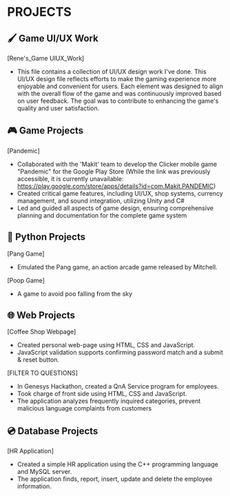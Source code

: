 # PROJECTS

## 🖌️ Game UI/UX Work

[Rene's_Game UIUX_Work]

- This file contains a collection of UI/UX design work I've done. This UI/UX design file reflects efforts to make the gaming experience more enjoyable and convenient for users. Each element was designed to align with the overall flow of the game and was continuously improved based on user feedback. The goal was to contribute to enhancing the game's quality and user satisfaction.

## 🎮 Game Projects

[Pandemic]
- Collaborated with the 'Makit' team to develop the Clicker mobile game "Pandemic" for the Google Play Store 
(While the link was previously accessible, it is currently unavailable: https://play.google.com/store/apps/details?id=com.Makit.PANDEMIC)
- Created critical game features, including UI/UX, shop systems, currency management, and sound integration, utilizing Unity and C# 
- Led and guided all aspects of game design, ensuring comprehensive planning and documentation for the complete game system 


## 🐍 Python Projects

[Pang Game]
- Emulated the Pang game, an action arcade game released by Mitchell.

[Poop Game]
- A game to avoid poo falling from the sky


## 🌐 Web Projects

[Coffee Shop Webpage]							       
- Created personal web-page using HTML, CSS and JavaScript.
- JavaScript validation supports confirming password match and a submit & reset button.

[FILTER TO QUESTIONS]
- In Genesys Hackathon, created a QnA Service program for employees.
- Took charge of front side using HTML, CSS and JavaScript.
- The application analyzes frequently inquired categories, prevent malicious language complaints from customers


## 💿 Database Projects

[HR Application]						
- Created a simple HR application using the C++ programming language and MySQL server.
- The application finds, report, insert, update and delete the employee information.

